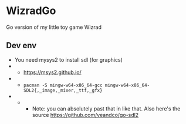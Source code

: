 # WizradGo
Go version of my little toy game Wizrad

## Dev env
- You need mysys2 to install sdl (for graphics)
- - https://msys2.github.io/
- - `pacman -S mingw-w64-x86_64-gcc mingw-w64-x86_64-SDL2{,_image,_mixer,_ttf,_gfx}`
- - - Note: you can absolutely past that in like that. Also here's the source https://github.com/veandco/go-sdl2
